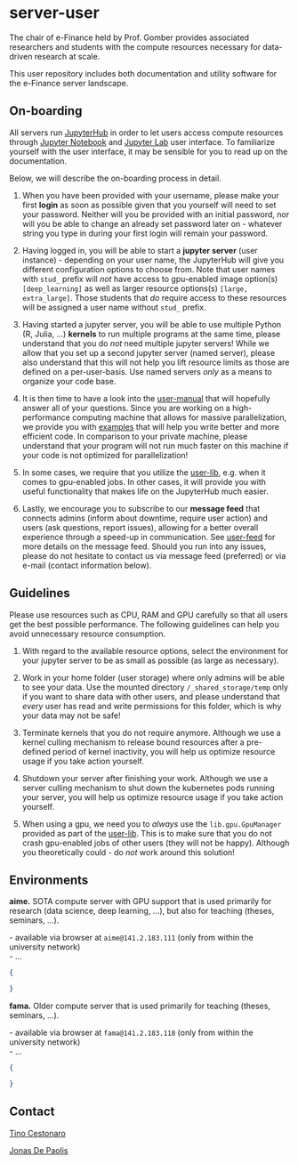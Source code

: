 # server-user

The chair of e-Finance held by Prof. Gomber provides associated researchers and students with the compute resources necessary for data-driven research at scale. 

This user repository includes both documentation and utility software for the e-Finance server landscape.



## On-boarding

All servers run [JupyterHub](https://jupyterhub.readthedocs.io/en/latest/) in order to let users access compute resources through [Jupyter Notebook](https://jupyter-notebook.readthedocs.io/en/latest/) and [Jupyter Lab](https://jupyterlab.readthedocs.io/en/latest/) user interface. To familiarize yourself with the user interface, it may be sensible for you to read up on the documentation. 

Below, we will describe the on-boarding process in detail.

1. When you have been provided with your username, please make your first **login** as soon as possible given that you yourself will need to set your password. Neither will you be provided with an initial password, nor will you be able to change an already set password later on - whatever string you type in during your first login will remain your password. 

2. Having logged in, you will be able to start a **jupyter server** (user instance) - depending on your user name, the JupyterHub will give you different configuration options to choose from. Note that user names with `stud_` prefix will *not* have access to gpu-enabled image option(s) `[deep_learning]` as well as larger resource options(s) `[large, extra_large]`. Those students that *do* require access to these resources will be assigned a user name without `stud_` prefix. 

3. Having started a jupyter server, you will be able to use multiple Python (R, Julia, ...) **kernels** to run multiple programs at the same time, please understand that you do *not* need multiple jupyter servers! While we allow that you set up a second jupyter server (named server), please also understand that this will not help you lift resource limits as those are defined on a per-user-basis. Use named servers *only* as a means to organize your code base. 

4. It is then time to have a look into the [user-manual](user-manual) that will hopefully answer all of your questions. Since you are working on a high-performance computing machine that allows for massive parallelization, we provide you with [examples](user-manual/examples) that will help you write better and more efficient code. In comparison to your private machine, please understand that your program will not run much faster on this machine if your code is not optimized for parallelization!

5. In some cases, we require that you utilize the [user-lib](user-lib), e.g. when it comes to gpu-enabled jobs. In other cases, it will provide you with useful functionality that makes life on the JupyterHub much easier. 

6. Lastly, we encourage you to subscribe to our **message feed** that connects admins (inform about downtime, require user action) and users (ask questions, report issues), allowing for a better overall experience through a speed-up in communication. See [user-feed](user-feed) for more details on the message feed. Should you run into any issues, please do not hesitate to contact us via message feed (preferred) or via e-mail (contact information below).



## Guidelines

Please use resources such as CPU, RAM and GPU carefully so that all users get the best possible performance. The following guidelines can help you avoid unnecessary resource consumption.

1. With regard to the available resource options, select the environment for your jupyter server to be as small as possible (as large as necessary). 

2. Work in your home folder (user storage) where only admins will be able to see your data. Use the mounted directory `/_shared_storage/temp` only if you want to share data with other users, and please understand that *every* user has read and write permissions for this folder, which is why your data may not be safe!

2. Terminate kernels that you do not require anymore. Although we use a kernel culling mechanism to release bound resources after a pre-defined period of kernel inactivity, you will help us optimize resource usage if you take action yourself. 

3. Shutdown your server after finishing your work. Although we use a server culling mechanism to shut down the kubernetes pods running your server, you will help us optimize resource usage if you take action yourself. 

5. When using a gpu, we need you to *always* use the `lib.gpu.GpuManager` provided as part of the [user-lib](user-lib). This is to make sure that you do not crash gpu-enabled jobs of other users (they will not be happy). Although you theoretically could - do *not* work around this solution! 



## Environments

**aime.** SOTA compute server with GPU support that is used primarily for research (data science, deep learning, ...), but also for teaching (theses, seminars, ...). 

\- available via browser at `aime@141.2.183.111` (only from within the university network) <br />
\- ... <br />

```json
{

}
```

**fama.** Older compute server that is used primarily for teaching (theses, seminars, ...). 

\- available via browser at `fama@141.2.183.118` (only from within the university network) <br />
\- ... <br />

```json
{

}
```



## Contact

[Tino Cestonaro](mailto:test@test.de?subject=[GitHub]%20server-admin%20repository)

[Jonas De Paolis](mailto:test@test.de?subject=[GitHub]%20server-admin%20repository)



